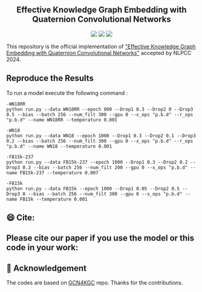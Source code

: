 
<h2 align="center">
Effective Knowledge Graph Embedding with Quaternion Convolutional Networks
</h2>

<p align="center">
    <img src="https://img.shields.io/badge/version-1.0.1-blue">
    <img src="https://img.shields.io/badge/PyTorch-%23EE4C2C.svg?e&logo=PyTorch&logoColor=white">
    <a href="http://tcci.ccf.org.cn/conference/2024/"><img src="https://img.shields.io/badge/NLPCC-2024-%23bd9f65?labelColor=%2377BBDD&color=3388bb"></a>
</p>

This repository is the official implementation of ["Effective Knowledge Graph Embedding with Quaternion Convolutional Networks"]() accepted by NLPCC 2024.

## Reproduce the Results
To run a model execute the following command :

```
-WN18RR
python run.py --data WN18RR --epoch 800 --Drop1 0.3 --Drop2 0 --Drop3 0.5 --bias --batch 256 --num_filt 300 --gpu 0 --x_ops "p.b.d" --r_ops "p.b.d" --name WN18RR --temperature 0.001

-WN18
python run.py --data WN18 --epoch 1000 --Drop1 0.3 --Drop2 0.1 --Drop3 0.2 --bias --batch 256 --num_filt 300 --gpu 0 --x_ops "p.b.d" --r_ops "p.b.d" --name WN18 --temperature 0.001

-FB15k-237
python run.py --data FB15k-237 --epoch 1000 --Drop1 0.3 --Drop2 0.2 --Drop3 0.3 --bias --batch 256 --num_filt 200 --gpu 0 --x_ops "p.b.d" --name FB15k-237 --temperature 0.007

-FB15k
python run.py --data FB15k --epoch 1000 --Drop1 0.05 --Drop2 0.5 --Drop3 0 --bias --batch 256 --num_filt 300 --gpu 0 --x_ops "p.b.d" --name FB15k --temperature 0.001 

```
## 😄 Cite:
## Please cite our paper if you use the model or this code in your work:

## 🤝 Acknowledgement
The codes are based on [GCN4KGC](https://github.com/MIRALab-USTC/GCN4KGC) repo. Thanks for the contributions.
